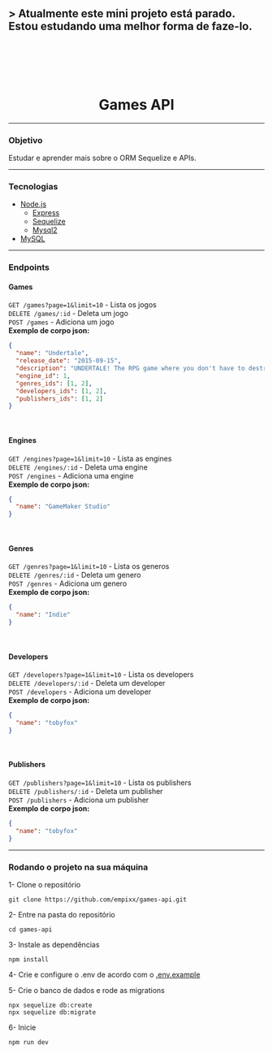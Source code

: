 <br>
<br>
<br>
<br>

## > Atualmente este mini projeto está parado. Estou estudando uma melhor forma de faze-lo.

<br>
<br>
<br>
<br>

<h1 align="center">Games API</h1>

---

### Objetivo <br>

Estudar e aprender mais sobre o ORM Sequelize e APIs.

---

### Tecnologias

- [Node.js](https://nodejs.org)
  - [Express](http://expressjs.com)
  - [Sequelize](https://sequelize.org/)
  - [Mysql2](https://www.npmjs.com/package/mysql2)
- [MySQL](https://www.mysql.com/)

---

### Endpoints

#### Games

`GET /games?page=1&limit=10` - Lista os jogos<br>
`DELETE /games/:id` - Deleta um jogo<br>
`POST /games` - Adiciona um jogo<br>
**Exemplo de corpo json:**

```json
{
  "name": "Undertale",
  "release_date": "2015-09-15",
  "description": "UNDERTALE! The RPG game where you don't have to destroy anyone.",
  "engine_id": 1,
  "genres_ids": [1, 2],
  "developers_ids": [1, 2],
  "publishers_ids": [1, 2]
}
```

<br>

#### Engines

`GET /engines?page=1&limit=10` - Lista as engines<br>
`DELETE /engines/:id` - Deleta uma engine<br>
`POST /engines` - Adiciona uma engine<br>
**Exemplo de corpo json:**

```json
{
  "name": "GameMaker Studio"
}
```

<br>

#### Genres

`GET /genres?page=1&limit=10` - Lista os generos<br>
`DELETE /genres/:id` - Deleta um genero<br>
`POST /genres` - Adiciona um genero<br>
**Exemplo de corpo json:**

```json
{
  "name": "Indie"
}
```

<br>

#### Developers

`GET /developers?page=1&limit=10` - Lista os developers<br>
`DELETE /developers/:id` - Deleta um developer<br>
`POST /developers` - Adiciona um developer<br>
**Exemplo de corpo json:**

```json
{
  "name": "tobyfox"
}
```

<br>

#### Publishers

`GET /publishers?page=1&limit=10` - Lista os publishers<br>
`DELETE /publishers/:id` - Deleta um publisher<br>
`POST /publishers` - Adiciona um publisher<br>
**Exemplo de corpo json:**

```json
{
  "name": "tobyfox"
}
```

---

### Rodando o projeto na sua máquina

1- Clone o repositório

```
git clone https://github.com/empixx/games-api.git
```

2- Entre na pasta do repositório

```
cd games-api
```

3- Instale as dependências

```
npm install
```

4- Crie e configure o .env de acordo com o [.env.example](https://github.com/empixx/games-api/blob/main/.env.example)

5- Crie o banco de dados e rode as migrations

```
npx sequelize db:create
npx sequelize db:migrate
```

6- Inicie

```
npm run dev
```
